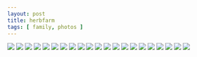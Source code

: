 ```yaml
---
layout: post
title: herbfarm
tags: [ family, photos ]
---
```


<div class="fotorama" data-allowfullscreen="true">
<!--https://photos.app.goo.gl/WdncY9vUWksxM7mr5-->
    <img src="https://images.northbriton.net/cdn-cgi/image/width=800/https://images.northbriton.net/AP1GczPSVGcdrxB3s6W2C-THhgKFxNzzED-en-rLYco1BTjSK6MpMvX49sXUGbty2nt4p-snOZawhoxsFkcoNuBIXonjJ9xYLbnpKX7gQBb55GSvTdiWXvEZ" data-full="https://images.northbriton.net/AP1GczPSVGcdrxB3s6W2C-THhgKFxNzzED-en-rLYco1BTjSK6MpMvX49sXUGbty2nt4p-snOZawhoxsFkcoNuBIXonjJ9xYLbnpKX7gQBb55GSvTdiWXvEZ">
    <img src="https://images.northbriton.net/cdn-cgi/image/width=800/https://images.northbriton.net/AP1GczP0a07CUDPBqy1XiJXBKHJLrmePnwflGrl60Q2VxEvHyI2m6RLV1T5H0-Nb5gb7rRT5xyri5TxGbs_GpKgBQ55FpOxL_sDpZ7vMpNCugN-dm8aHdDK9" data-full="https://images.northbriton.net/AP1GczP0a07CUDPBqy1XiJXBKHJLrmePnwflGrl60Q2VxEvHyI2m6RLV1T5H0-Nb5gb7rRT5xyri5TxGbs_GpKgBQ55FpOxL_sDpZ7vMpNCugN-dm8aHdDK9">
    <img src="https://images.northbriton.net/cdn-cgi/image/width=800/https://images.northbriton.net/AP1GczMT1Q2RpsIS2_pwdSWgv72q7GniY6rmyC7i2ufjbAN5wMvWbYtbFDRgd-ZHJdIW-wNRGYNTs6ZgHk7Dtrdjjz6w205pbkpzULxhFnaZSlF_uIIyHRRZ" data-full="https://images.northbriton.net/AP1GczMT1Q2RpsIS2_pwdSWgv72q7GniY6rmyC7i2ufjbAN5wMvWbYtbFDRgd-ZHJdIW-wNRGYNTs6ZgHk7Dtrdjjz6w205pbkpzULxhFnaZSlF_uIIyHRRZ">
    <img src="https://images.northbriton.net/cdn-cgi/image/width=800/https://images.northbriton.net/AP1GczO1yGtEUclhW1TX1joSeQD7X3L0KYgb4X85dybqSbaK8OoRv2T25FyQ1qjZs-0pSQyBcOFVkSBKRg6fdiv9x2kyGbJLMGiQLZxjzL4LDrp2kT159kR0" data-full="https://images.northbriton.net/AP1GczO1yGtEUclhW1TX1joSeQD7X3L0KYgb4X85dybqSbaK8OoRv2T25FyQ1qjZs-0pSQyBcOFVkSBKRg6fdiv9x2kyGbJLMGiQLZxjzL4LDrp2kT159kR0">
    <img src="https://images.northbriton.net/cdn-cgi/image/width=800/https://images.northbriton.net/AP1GczMzZQFfnvF1cfmlqM7LnhN-hqE-mYxgezU_BXWALIjDbCcWtQ6dLKmCqgA24PCZCIQ4mqkJK2J7Gf-jllRhOV1-OFNaFxCn-A9be74W3p6BwzW9EZ9T" data-full="https://images.northbriton.net/AP1GczMzZQFfnvF1cfmlqM7LnhN-hqE-mYxgezU_BXWALIjDbCcWtQ6dLKmCqgA24PCZCIQ4mqkJK2J7Gf-jllRhOV1-OFNaFxCn-A9be74W3p6BwzW9EZ9T">
    <img src="https://images.northbriton.net/cdn-cgi/image/width=800/https://images.northbriton.net/AP1GczPjgQDFr0IswRLKnYHwvs_WMv1U6MlIoYMTyBb0cnrlrZ2BKfcfrAMIXZFra-H0KAR6DDAovYp7dTi5DVPvw8thFf9gK0k_rNZTZYigSrNmGUVMhiGC" data-full="https://images.northbriton.net/AP1GczPjgQDFr0IswRLKnYHwvs_WMv1U6MlIoYMTyBb0cnrlrZ2BKfcfrAMIXZFra-H0KAR6DDAovYp7dTi5DVPvw8thFf9gK0k_rNZTZYigSrNmGUVMhiGC">
    <img src="https://images.northbriton.net/cdn-cgi/image/width=800/https://images.northbriton.net/AP1GczNIlA348fl4uZWz9ciwB7yGBeTZdbPmDx-N7orzW7pFws9K7GrdmsZzLNKg4rkcJ63UO0GDXyu30E0h1jwcjCCJgqRRM21V9GQ1O7c1NAoXVXo-U6Kp" data-full="https://images.northbriton.net/AP1GczNIlA348fl4uZWz9ciwB7yGBeTZdbPmDx-N7orzW7pFws9K7GrdmsZzLNKg4rkcJ63UO0GDXyu30E0h1jwcjCCJgqRRM21V9GQ1O7c1NAoXVXo-U6Kp">
    <img src="https://images.northbriton.net/cdn-cgi/image/width=800/https://images.northbriton.net/AP1GczMxxyPtUXof5QcKT-Flv7pAU_VNtxUA7Qb79hdr1wDlCqmuj7kWJuaNGGgrtGeHveGSYVE37diuB083rgz6FcXHdT5OQIRb4SeVBxGbdHBRm0wbJbBI" data-full="https://images.northbriton.net/AP1GczMxxyPtUXof5QcKT-Flv7pAU_VNtxUA7Qb79hdr1wDlCqmuj7kWJuaNGGgrtGeHveGSYVE37diuB083rgz6FcXHdT5OQIRb4SeVBxGbdHBRm0wbJbBI">
    <img src="https://images.northbriton.net/cdn-cgi/image/width=800/https://images.northbriton.net/AP1GczOukT9sGqKFITvfQ-aWYaXEigYRt8cpYinx-zToLZt0smMYb0ONFEaQ3AjEBnXxKTvm7snZk6ZAOu0af_58zR4gVLi7sWnYEZmuRRUdGtd3NpsOcNrN" data-full="https://images.northbriton.net/AP1GczOukT9sGqKFITvfQ-aWYaXEigYRt8cpYinx-zToLZt0smMYb0ONFEaQ3AjEBnXxKTvm7snZk6ZAOu0af_58zR4gVLi7sWnYEZmuRRUdGtd3NpsOcNrN">
    <img src="https://images.northbriton.net/cdn-cgi/image/width=800/https://images.northbriton.net/AP1GczNKm9RnZnoYBMrdwNxbGURECwlTgxBUN4pOOcPUzPc8C_Hyt_yTs6Mjs-Fmg_Sr_tHU9x2QijbgzI_75gQca7n4FwhODyCAyDb-56AbdZUy1AZXEYCJ" data-full="https://images.northbriton.net/AP1GczNKm9RnZnoYBMrdwNxbGURECwlTgxBUN4pOOcPUzPc8C_Hyt_yTs6Mjs-Fmg_Sr_tHU9x2QijbgzI_75gQca7n4FwhODyCAyDb-56AbdZUy1AZXEYCJ">
    <img src="https://images.northbriton.net/cdn-cgi/image/width=800/https://images.northbriton.net/AP1GczPKH32xE8RijcEfImMBycbs9cHuWj-Q5qbT4ujoD7XAlv5rvhl-gzyIX1hAjEQCV6AGLUsOOGr9Pwvaqzy2aeNMTnf33o-34R7J7F7ismyjgwxD_D7E" data-full="https://images.northbriton.net/AP1GczPKH32xE8RijcEfImMBycbs9cHuWj-Q5qbT4ujoD7XAlv5rvhl-gzyIX1hAjEQCV6AGLUsOOGr9Pwvaqzy2aeNMTnf33o-34R7J7F7ismyjgwxD_D7E">
    <img src="https://images.northbriton.net/cdn-cgi/image/width=800/https://images.northbriton.net/AP1GczNZEHL4ySs430pd82HYy8jjL6qkcX0Uk1hW4iM1qEEjcoRZgcH7axmdj5PPiaa3Vjg7U1G0yxDBN5HcL8mDFW3gBRt3qzqxEKBWdDJQfPuYJi_siM5F" data-full="https://images.northbriton.net/AP1GczNZEHL4ySs430pd82HYy8jjL6qkcX0Uk1hW4iM1qEEjcoRZgcH7axmdj5PPiaa3Vjg7U1G0yxDBN5HcL8mDFW3gBRt3qzqxEKBWdDJQfPuYJi_siM5F">
    <img src="https://images.northbriton.net/cdn-cgi/image/width=800/https://images.northbriton.net/AP1GczOEx0QoE3NYa4jyVsn1e8mxxNPD4IbbMOFOdhAFF-FnmCvA9EnTZ2VoeNLEeiLsuIyEWBzoO1mplXwwRrjb7UdyQ1a8oqgJDA3j3ll7XISls0twP4yu" data-full="https://images.northbriton.net/AP1GczOEx0QoE3NYa4jyVsn1e8mxxNPD4IbbMOFOdhAFF-FnmCvA9EnTZ2VoeNLEeiLsuIyEWBzoO1mplXwwRrjb7UdyQ1a8oqgJDA3j3ll7XISls0twP4yu">
    <img src="https://images.northbriton.net/cdn-cgi/image/width=800/https://images.northbriton.net/AP1GczNx0wxalw0S263o7VOEsQDFJuu3Ueq20lBMaiuYHp3qEDYb7rMYH0g7Anms8AlkjDGu3dZHwE1t61WtJ--lA8_r4OQwOQTMLIJRTaJPh7JKX2S-_9c4" data-full="https://images.northbriton.net/AP1GczNx0wxalw0S263o7VOEsQDFJuu3Ueq20lBMaiuYHp3qEDYb7rMYH0g7Anms8AlkjDGu3dZHwE1t61WtJ--lA8_r4OQwOQTMLIJRTaJPh7JKX2S-_9c4">
    <img src="https://images.northbriton.net/cdn-cgi/image/width=800/https://images.northbriton.net/AP1GczP_KqSHtRaQqKUflyl6eN6lSE7NqnnRCFvjTw2ksi__EZfUSe6VQVPAVroKPX7Riipt1dLvJygIMlxFzat8EXwLWuYnBoBK6TU4-s8RxHUgbeDnnLt4" data-full="https://images.northbriton.net/AP1GczP_KqSHtRaQqKUflyl6eN6lSE7NqnnRCFvjTw2ksi__EZfUSe6VQVPAVroKPX7Riipt1dLvJygIMlxFzat8EXwLWuYnBoBK6TU4-s8RxHUgbeDnnLt4">
    <img src="https://images.northbriton.net/cdn-cgi/image/width=800/https://images.northbriton.net/AP1GczNkb1YxwtywQfsoRLTtBx-xF0jkB1b-KtuJ7rq1S3Ut5_uYkWwpcbpcbeaLPumeGk4QwxUjric3rZjk9uD5ygDmxc2Nulh77HTY4BUhGEqRQEbJwhOy" data-full="https://images.northbriton.net/AP1GczNkb1YxwtywQfsoRLTtBx-xF0jkB1b-KtuJ7rq1S3Ut5_uYkWwpcbpcbeaLPumeGk4QwxUjric3rZjk9uD5ygDmxc2Nulh77HTY4BUhGEqRQEbJwhOy">
    <img src="https://images.northbriton.net/cdn-cgi/image/width=800/https://images.northbriton.net/AP1GczOpJZbyUxaGBz8wl972Hnm0DPSoxbV8np6Zl2u7ad1F3mBV1SSExMs0kP3q4odJ2DnbaajCbfY8gqbFl57OvL08GcS1MiwfPtjXINMfmUFwzzKIckFg" data-full="https://images.northbriton.net/AP1GczOpJZbyUxaGBz8wl972Hnm0DPSoxbV8np6Zl2u7ad1F3mBV1SSExMs0kP3q4odJ2DnbaajCbfY8gqbFl57OvL08GcS1MiwfPtjXINMfmUFwzzKIckFg">
    <img src="https://images.northbriton.net/cdn-cgi/image/width=800/https://images.northbriton.net/AP1GczORC-0GmlgxmwuqAhylpRlJcPdxJJop392CziaZUKZeEHo1yH2KxI9-2DxtNOhjP_z4NJqnxvZY7nyDmynudhgkYp6y2cHRLNsvfOGCgLPUczplapJR" data-full="https://images.northbriton.net/AP1GczORC-0GmlgxmwuqAhylpRlJcPdxJJop392CziaZUKZeEHo1yH2KxI9-2DxtNOhjP_z4NJqnxvZY7nyDmynudhgkYp6y2cHRLNsvfOGCgLPUczplapJR">
    <img src="https://images.northbriton.net/cdn-cgi/image/width=800/https://images.northbriton.net/AP1GczPZQcO20zBuIeLn6wAWc9lpYmZJ_-X7ZSkATy2zrvTaYrFPtbuIq9tF5yJnqCAC82MyYBkTJjeXOMfcn31tY4e-TgEU-Sas02wMIYgJGfnwsWvw6iNv" data-full="https://images.northbriton.net/AP1GczPZQcO20zBuIeLn6wAWc9lpYmZJ_-X7ZSkATy2zrvTaYrFPtbuIq9tF5yJnqCAC82MyYBkTJjeXOMfcn31tY4e-TgEU-Sas02wMIYgJGfnwsWvw6iNv">
    <img src="https://images.northbriton.net/cdn-cgi/image/width=800/https://images.northbriton.net/AP1GczNzbfNgEec4mmAE1jw4IgCJwwfnUPXR8tK7zTBmpBGWeKLhVL7-luGLysAE_Cv4p4kw8CqbM_QAtavLbilYVTMb553gW2sqGIEcDZX0OdKYeBQZbZpJ" data-full="https://images.northbriton.net/AP1GczNzbfNgEec4mmAE1jw4IgCJwwfnUPXR8tK7zTBmpBGWeKLhVL7-luGLysAE_Cv4p4kw8CqbM_QAtavLbilYVTMb553gW2sqGIEcDZX0OdKYeBQZbZpJ">
    <img src="https://images.northbriton.net/cdn-cgi/image/width=800/https://images.northbriton.net/AP1GczMpsKZwGNk6pc4GzntlWAY1bXGKcdRYqZEn6llwv1ZksNc_OSxbrSfEADPQ9l2PC5XsMIodtkU0eNbHucLDym7Rzm5bZuWnC7ZCxOz6xkaxp9cmTzqB" data-full="https://images.northbriton.net/AP1GczMpsKZwGNk6pc4GzntlWAY1bXGKcdRYqZEn6llwv1ZksNc_OSxbrSfEADPQ9l2PC5XsMIodtkU0eNbHucLDym7Rzm5bZuWnC7ZCxOz6xkaxp9cmTzqB">
</div>
